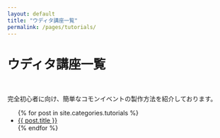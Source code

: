 ```yaml
---
layout: default
title: "ウディタ講座一覧"
permalink: /pages/tutorials/
---
```


<p><h1>ウディタ講座一覧</h1></p>

<br>

完全初心者に向け、簡単なコモンイベントの製作方法を紹介しております。  

<ul>
  {% for post in site.categories.tutorials %}
    <li><a href="{{ site.baseurl }}{{ post.url }}">{{ post.title }}</a></li>
  {% endfor %}
</ul>
